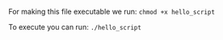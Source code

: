 For making this file executable we run:
`chmod +x hello_script`

To execute you can run:
`./hello_script`